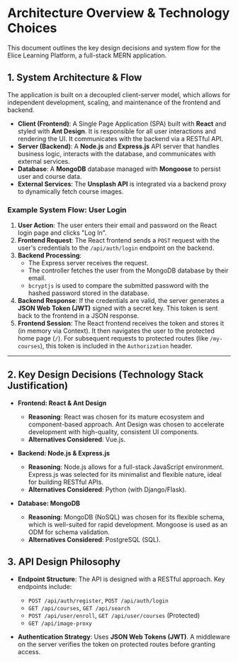 # Architecture Overview & Technology Choices
This document outlines the key design decisions and system flow for the Elice Learning Platform, a full-stack MERN application.
## 1. System Architecture & Flow

The application is built on a decoupled client-server model, which allows for independent development, scaling, and maintenance of the frontend and backend.

-   **Client (Frontend)**: A Single Page Application (SPA) built with **React** and styled with **Ant Design**. It is responsible for all user interactions and rendering the UI. It communicates with the backend via a RESTful API.
-   **Server (Backend)**: A **Node.js** and **Express.js** API server that handles business logic, interacts with the database, and communicates with external services.
-   **Database**: A **MongoDB** database managed with **Mongoose** to persist user and course data.
-   **External Services**: The **Unsplash API** is integrated via a backend proxy to dynamically fetch course images.

### Example System Flow: User Login

1.  **User Action**: The user enters their email and password on the React login page and clicks "Log In".
2.  **Frontend Request**: The React frontend sends a `POST` request with the user's credentials to the `/api/auth/login` endpoint on the backend.
3.  **Backend Processing**:
    -   The Express server receives the request.
    -   The controller fetches the user from the MongoDB database by their email.
    -   `bcryptjs` is used to compare the submitted password with the hashed password stored in the database.
4.  **Backend Response**: If the credentials are valid, the server generates a **JSON Web Token (JWT)** signed with a secret key. This token is sent back to the frontend in a JSON response.
5.  **Frontend Session**: The React frontend receives the token and stores it (in memory via Context). It then navigates the user to the protected home page (`/`). For subsequent requests to protected routes (like `/my-courses`), this token is included in the `Authorization` header.

---

## 2. Key Design Decisions (Technology Stack Justification)

-   **Frontend: React & Ant Design**
    -   **Reasoning**: React was chosen for its mature ecosystem and component-based approach. Ant Design was chosen to accelerate development with high-quality, consistent UI components.
    -   **Alternatives Considered**: Vue.js.

-   **Backend: Node.js & Express.js**
    -   **Reasoning**: Node.js allows for a full-stack JavaScript environment. Express.js was selected for its minimalist and flexible nature, ideal for building RESTful APIs.
    -   **Alternatives Considered**: Python (with Django/Flask).

-   **Database: MongoDB**
    -   **Reasoning**: MongoDB (NoSQL) was chosen for its flexible schema, which is well-suited for rapid development. Mongoose is used as an ODM for schema validation.
    -   **Alternatives Considered**: PostgreSQL (SQL).

## 3. API Design Philosophy

-   **Endpoint Structure**: The API is designed with a RESTful approach. Key endpoints include:
    -   `POST /api/auth/register`, `POST /api/auth/login`
    -   `GET /api/courses`, `GET /api/search`
    -   `POST /api/user/enroll`, `GET /api/user/courses` (Protected)
    -   `GET /api/image-proxy`

-   **Authentication Strategy**: Uses **JSON Web Tokens (JWT)**. A middleware on the server verifies the token on protected routes before granting access.
